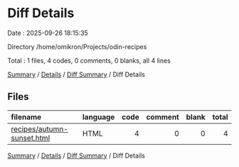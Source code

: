 # Diff Details

Date : 2025-09-26 18:15:35

Directory /home/omikron/Projects/odin-recipes

Total : 1 files,  4 codes, 0 comments, 0 blanks, all 4 lines

[Summary](results.md) / [Details](details.md) / [Diff Summary](diff.md) / Diff Details

## Files
| filename | language | code | comment | blank | total |
| :--- | :--- | ---: | ---: | ---: | ---: |
| [recipes/autumn-sunset.html](/recipes/autumn-sunset.html) | HTML | 4 | 0 | 0 | 4 |

[Summary](results.md) / [Details](details.md) / [Diff Summary](diff.md) / Diff Details